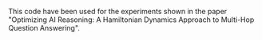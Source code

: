 This code have been used for the experiments shown in the paper "Optimizing AI Reasoning: A Hamiltonian Dynamics Approach to
Multi-Hop Question Answering".

